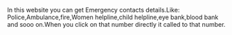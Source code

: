 In this website you can get Emergency contacts details.Like: Police,Ambulance,fire,Women helpline,child helpline,eye bank,blood bank and sooo on.When you click on that number directly it called to that number.
